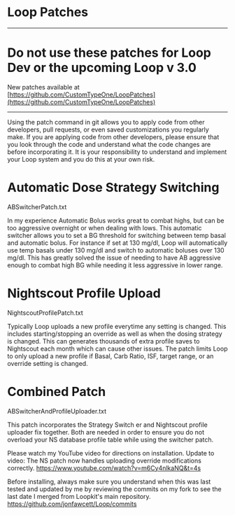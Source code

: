 # Loop Patches

***

# Do not use these patches for Loop Dev or the upcoming Loop v 3.0

New patches available at [https://github.com/CustomTypeOne/LoopPatches](https://github.com/CustomTypeOne/LoopPatches)

***

Using the patch command in git allows you to apply code from other developers, pull requests, or even saved customizations you regularly make. If you are applying code from other developers, please ensure that you look through the code and understand what the code changes are before incorporating it. It is your responsibility to understand and implement your Loop system and you do this at your own risk.

# Automatic Dose Strategy Switching
ABSwitcherPatch.txt

In my experience Automatic Bolus works great to combat highs, but can be too aggressive overnight or when dealing with lows. This automatic switcher allows you to set a BG threshold for switching between temp basal and automatic bolus. For instance if set at 130 mg/dl, Loop will automatically use temp basals under 130 mg/dl and switch to automatic boluses over 130 mg/dl. This has greatly solved the issue of needing to have AB aggressive enough to combat high BG while needing it less aggressive in lower range.

# Nightscout Profile Upload
NightscoutProfilePatch.txt

Typically Loop uploads a new profile everytime any setting is changed. This includes starting/stopping an override as well as when the dosing strategy is changed. This can generates thousands of extra profile saves to Nightscout each month which can cause other issues. The patch limits Loop to only upload a new profile if Basal, Carb Ratio, ISF, target range, or an override setting is changed.


# Combined Patch
ABSwitcherAndProfileUploader.txt

This patch incorporates the Strategy Switch er and Nightscout profile uploader fix together. Both are needed in order to ensure you do not overload your NS database profile table while using the switcher patch.

Please watch my YouTube video for directions on installation. Update to video: The NS patch now handles uploading override modifications correctly.
https://www.youtube.com/watch?v=m6Cy4nlkaNQ&t=4s

Before installing, always make sure you understand when this was last tested and updated by me by reviewing the commits on my fork to see the last date I merged from Loopkit's main repository.
https://github.com/jonfawcett/Loop/commits
